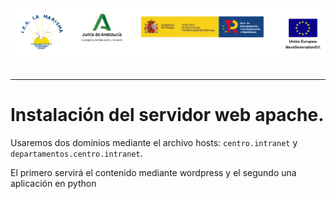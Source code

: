 <p style="text-aling:center;height:100px"><img src="/md/res/_banner.png"></p>

---

# Instalación del servidor web apache.

Usaremos dos dominios mediante el archivo hosts: `centro.intranet` y `departamentos.centro.intranet`.

El primero servirá el contenido mediante wordpress y el segundo una aplicación en python
